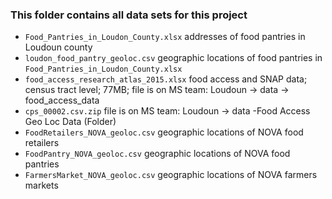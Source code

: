 ### This folder contains all data sets for this project

- `Food_Pantries_in_Loudon_County.xlsx` addresses of food pantries in Loudoun county
- `loudon_food_pantry_geoloc.csv` geographic locations of food pantries in `Food_Pantries_in_Loudon_County.xlsx`
- `food_access_research_atlas_2015.xlsx` food access and SNAP data; census tract level; 77MB; file is on MS team: Loudoun -> data -> food_access_data
- `cps_00002.csv.zip` file is on MS team: Loudoun -> data 
-Food Access Geo Loc Data (Folder)
- `FoodRetailers_NOVA_geoloc.csv` geographic locations of NOVA food retailers
- `FoodPantry_NOVA_geoloc.csv` geographic locations of NOVA food pantries
- `FarmersMarket_NOVA_geoloc.csv` geographic locations of NOVA farmers markets
